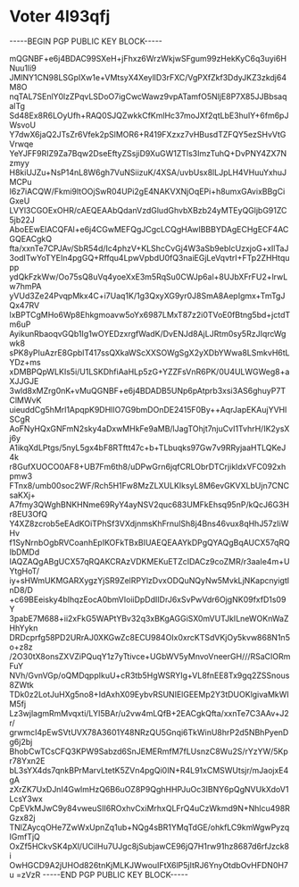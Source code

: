 # Voter 4l93qfj

-----BEGIN PGP PUBLIC KEY BLOCK-----

mQGNBF+e6j4BDAC99SXeH+jFhxz6WrzWkjwSFgum99zHekKyC6q3uyi6HNuu1li9
JMlNY1CN98LSGpIXw1e+VMtsyX4XeyllD3rFXC/VgPXfZkf3DdyJKZ3zkdj64M8O
nqTAL7SEnlY0lzZPqvLSDoO7igCwcWawz9vpATamfO5NljE8P7X85JJBbsaqalTg
Sd48Ex8R6LOyUfh+RAQ0SJQZwkkCfKmlHc37moJXf2qtLbE3huIY+6fm6pJWsvoU
Y7dwX6jaQ2JTsZr6Vfek2pSlMOR6+R419FXzxz7vHBusdTZFQY5ezSHvVtGVrwqe
YeYJFF9RIZ9Za7Bqw2DseEftyZSsjiD9XuGW1ZTls3ImzTuhQ+DvPNY4ZX7Nzmyy
H8kiUJZu+NsP14nL8W6gh7VuNSiizuK/4XSA/uvbUsx8lLJpLH4VHuuYxhuJMCPu
I6z7iACQW/Fkmi9ltOOjSwR04UPi2gE4NAKVXNjOqEPi+h8umxGAvixBBgCiGxeU
LVYl3CGOExOHR/cAEQEAAbQdanVzdGludGhvbXBzb24yMTEyQGljbG91ZC5jb22J
AboEEwEIACQFAl+e6j4CGwMEFQgJCgcLCQgHAwIBBBYDAgECHgECF4ACGQEACgkQ
fta/xxnTe7CPJAv/SbR54d/Ic4phzV+KLShcCvGj4W3aSb9ebIcUzxjoG+xIlTaJ
3odITwYoTYEIn4pgGQ+Rffqu4LpwVpbdU0fQ3naiEGjLeVqvtrI+FTp2ZHHtqupp
ydQkFzkWw/Oo75sQ8uVq4yoeXxE3m5RqSu0CWJp6al+8UJbXFrFU2+lrwLw7hmPA
yVUd3Ze24PvqpMkx4C+i7Uaq1K/1g3QxyXG9yr0J8SmA8AepIgmx+TmTgJQx47RV
lxBPTCgMHo6Wp8Ehkgmoavw5oYx6987LMxT87z2i0TVoE0fBtng5bd+jctdTm6uP
AyikunRbaoqvGQb1Ig1wOYEDzxrgfWadK/DvENJd8AjLJRtm0sy5RzJIqrcWgwk8
sPK8yPIuAzrE8GpblT417ssQXkaWScXXSOWgSgX2yXDbYWwa8LSmkvH6tLYDz+ms
xDMBPQpWLKIs5i/U1LSKDhfiAaHLp5zG+YZZFsVnR6PK/0U4ULWGWeg8+aXJJGJE
3wld8xMZrg0nK+vMuQGNBF+e6j4BDADB5UNp6pAtprb3xsi3AS6ghuyP7TClMWvK
uieuddCg5hMrl1ApqpK9DHlIO7G9bmDOnDE2415F0By++AqrJapEKAujYVHlSCgR
AoFNyHQxGNFmN2sky4aDxwMHkFe9aMB/lJagTOhjt7njuCvI1TvhrH/IK2ysXj6y
A1ikqXdLPtgs/5nyL5gx4bF8RTftt47c+b+TLbuqks97Gw7v9RRyjaaHTLQKeJ4k
r8GufXUOCO0AF8+UB7Fm6th8/uDPwGrn6jqfCRLObrDTCrjikldxVFC092xhpmw3
FTnx8/umb00soc2WF/Rch5H1Fw8MzZLXULKIksyL8M6evGKVXLbUjn7CNCsaKXj+
A7fmy3QWghBNKHNme69RyY4ayNSV2quc683UMFkEhsq95nP/kQcJ6G3Hr8EU3OfQ
Y4XZ8zcrob5eEAdKOiTPhSf3VXdjnmsKhFrnulSh8j4Bns46vux8qHhJ57zIiWHv
f1SyNrnbOgbRVCoanhEpIKOFkTBxBIUAEQEAAYkDPgQYAQgBqAUCX57qRQIbDMDd
IAQZAQgABgUCX57qRQAKCRAzVDKMEKuETZcIDACz9coZMR/r3aaIe4m+UYtgHoT/
iy+sHWmUKMGARXygzYjSR9ZelRPYlzDvxODQuNQyNw5MvkLjNKapcnyigtlnD8/D
+c69BEeisky4bIhqzEocA0bmVIoiiDpDdIIDrJ6xSvPwVdr6OjgNK09fxfD1s09Y
3pabE7M688+ii2xFkG5WAPtYBv32q3xBKgAGGiSX0mVUTJkILneWOKnWaZHhYykn
DRDcprfg58PD2URrAJ0XKGwZc8ECU984OIx0xrcKTSdVKjOy5kvw868N1n5o+z8z
/2O30tX8onsZXVZiPQuqY1z7yTtivce+UGbWV5yMnvoVneerGH///RSaCIORmFuY
NVh/GvnVGp/oQMDqppIkuU+cR3tb5HgWSRYIg+VL8fnEE8Tx9gq2ZSSnous8ZWtk
TDk0z2LotJuHXg5no8+IdAxhX09EybvRSUNIElGEEMp2Y3tDUOKlgivaMkWIM5fj
Lz3wjlagmRmMvqxti/LYI5BAr/u2vw4mLQfB+2EACgkQfta/xxnTe7C3AAv+J2r/
grwmcI4pEwSVtUVX78A3601Y48NRzQU5Gnqi6TkWinU8hrP2d5NBhPyenDg6j2bj
BhobCwTCsCFQ3KPW9Sabzd6SnJEMERmfM7fLUsnzC8Wu2S/rYzYW/5Kpr78Yxn2E
bL3sYX4ds7qnkBPrMarvLtetK5ZVn4pgQi0IN+R4L91xCMSWUtsjr/mJaojxE4gA
zXrZK7UxDJnI4GwlmHzQ6B6uOZ8P9QghHHPJuOc3IBNY6pQgNVUkXdoV1LcsY3wx
CpEVkMJwC9y84vweuSII6ROxhvCxiMrhxQLFrQ4uCzWkmd9N+Nhlcu498RGzx82j
TNlZAycqOHe7ZwWxUpnZq1ub+NQg4sBR1YMqTdGE/ohkfLC9kmWgwPyzqIGmfTjQ
OxZf5HCkvSK4pXl/UCilHu7UJgc8jSubjawCE96jQ7H1rw91hz8687d6rfJzck8i
OwHGCD9A2jUHOd826tnKjMLKJWwouIFtX6lP5jItRJ6YnyOtdbOvHFDN0H7u
=zVzR
-----END PGP PUBLIC KEY BLOCK-----
